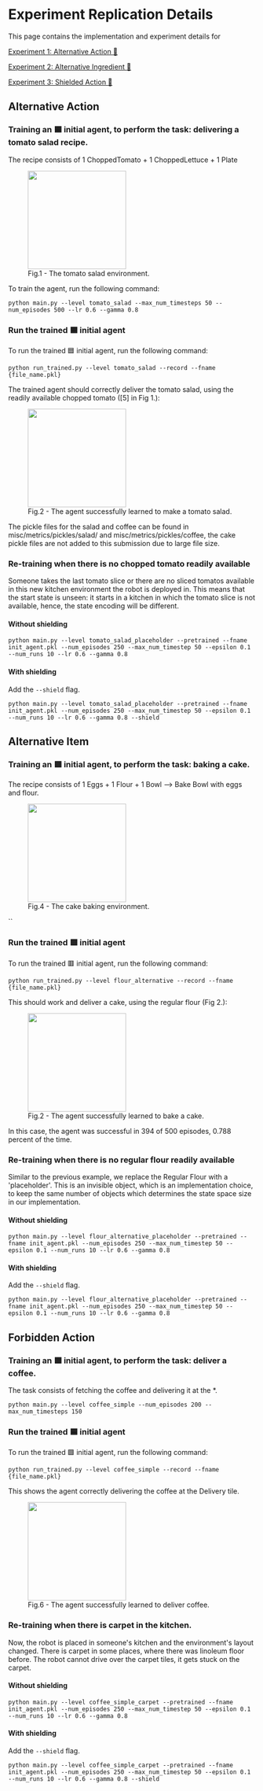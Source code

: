 # Experiment Replication Details

This page contains the implementation and experiment details for 

[Experiment 1: Alternative Action :tomato: ](#alternative-action)

[Experiment 2: Alternative Ingredient :cake:](#alternative-ingredient)

[Experiment 3: Shielded Action :safety_vest:](#shielded-action)


## Alternative Action 

### Training an :blue_square: initial agent, to perform the task: delivering a tomato salad recipe.

The recipe consists of 1 ChoppedTomato + 1 ChoppedLettuce + 1 Plate

<figure>
<img src="../images/ex1_numbered.png" width="200" height="200"> 
  <figcaption>Fig.1 - The tomato salad environment. </figcaption>
</figure>

To train the agent, run the following command:

`python main.py --level tomato_salad --max_num_timesteps 50 --num_episodes 500 --lr 0.6 --gamma 0.8`


### Run the trained  :blue_square:	initial agent

To run the trained :blue_square: initial agent, run the following command:

`python run_trained.py --level tomato_salad --record --fname {file_name.pkl}`

The trained agent should correctly deliver the tomato salad, using the readily available chopped tomato ([5] in Fig 1.):

<figure>
<img src="../images/ex1_initialAgent.gif" width="200" height="200"> 
  <figcaption>Fig.2 - The agent successfully learned to make a tomato salad. </figcaption>
</figure>


The pickle files for the salad and coffee can be found in misc/metrics/pickles/salad/ and misc/metrics/pickles/coffee, the cake pickle files are not added to this submission due to large file size.

### Re-training when there is no chopped tomato readily available

Someone takes the last tomato slice or there are no sliced tomatos available in this new kitchen environment the robot is deployed in. This means that the start state is unseen: it starts in a kitchen in which the tomato slice is not available, hence, the state encoding will be different.

#### Without shielding

`python main.py --level tomato_salad_placeholder --pretrained --fname init_agent.pkl --num_episodes 250 --max_num_timestep 50 --epsilon 0.1 --num_runs 10 --lr 0.6 --gamma 0.8`


#### With shielding 

Add the `--shield` flag.

`python main.py --level tomato_salad_placeholder --pretrained --fname init_agent.pkl --num_episodes 250 --max_num_timestep 50 --epsilon 0.1 --num_runs 10 --lr 0.6 --gamma 0.8 --shield`

## Alternative Item 

### Training an :red_square: initial agent, to perform the task: baking a cake.

The recipe consists of 1 Eggs + 1 Flour + 1 Bowl --> Bake Bowl with eggs and flour.

<figure>
<img src="../images/ex2_numbered.png" width="200" height="200"> 
  <figcaption>Fig.4 - The cake baking environment. </figcaption>
</figure>

`` 


### Run the trained :red_square:	initial agent

To run the trained :red_square: initial agent, run the following command:

`python run_trained.py --level flour_alternative --record --fname {file_name.pkl}`

This should work and deliver a cake, using the regular flour (Fig 2.):

<figure>
<img src="../images/ex2_initialAgent.gif" width="200" height="200"> 
  <figcaption>Fig.2 - The agent successfully learned to bake a cake. </figcaption>
</figure>

In this case, the agent was successful in 394 of 500 episodes, 0.788 percent of the time.

### Re-training when there is no regular flour readily available

Similar to the previous example, we replace the Regular Flour with a 'placeholder'. This is an invisible object, which is an implementation choice, to keep the same number of objects which determines the state space size in our implementation. 

#### Without shielding

`python main.py --level flour_alternative_placeholder --pretrained --fname init_agent.pkl --num_episodes 250 --max_num_timestep 50 --epsilon 0.1 --num_runs 10 --lr 0.6 --gamma 0.8` 


#### With shielding 

Add the `--shield` flag.

`python main.py --level flour_alternative_placeholder --pretrained --fname init_agent.pkl --num_episodes 250 --max_num_timestep 50 --epsilon 0.1 --num_runs 10 --lr 0.6 --gamma 0.8` 


## Forbidden Action 

### Training an 🟩 initial agent, to perform the task: deliver a coffee. 

The task consists of fetching the coffee and delivering it at the *.

`python main.py --level coffee_simple --num_episodes 200 --max_num_timesteps 150`

### Run the trained  :blue_square:	initial agent

To run the trained 🟩 initial agent, run the following command:

`python run_trained.py --level coffee_simple --record --fname {file_name.pkl}`

This shows the agent correctly delivering the coffee at the Delivery tile.


<figure>
<img src="../images/ex3_coffee_initialAgent.gif" width="200" height="200"> 
  <figcaption>Fig.6 - The agent successfully learned to deliver coffee. </figcaption>
</figure>


### Re-training when there is carpet in the kitchen. 

Now, the robot is placed in someone's kitchen and the environment's layout changed. There is carpet in some places, where there was linoleum floor before. The robot cannot drive over the carpet tiles, it gets stuck on the carpet.

#### Without shielding

`python main.py --level coffee_simple_carpet --pretrained --fname init_agent.pkl --num_episodes 250 --max_num_timestep 50 --epsilon 0.1 --num_runs 10 --lr 0.6 --gamma 0.8` 


#### With shielding 

Add the `--shield` flag.

`python main.py --level coffee_simple_carpet --pretrained --fname init_agent.pkl --num_episodes 250 --max_num_timestep 50 --epsilon 0.1 --num_runs 10 --lr 0.6 --gamma 0.8 --shield` 


